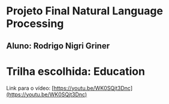 # Projeto Final Natural Language Processing
## Aluno: Rodrigo Nigri Griner

# Trilha escolhida: Education

Link para o vídeo: [https://youtu.be/WK0SQjt3Dnc](https://youtu.be/WK0SQjt3Dnc)
